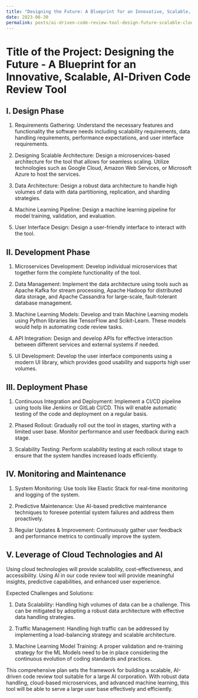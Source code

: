 ```yaml
---
title: "Designing the Future: A Blueprint for an Innovative, Scalable, AI-Driven Code Review Tool - Embracing Cloud-Technologies, Robust Data Handling, and Advanced Machine Learning"
date: 2023-06-30
permalink: posts/ai-driven-code-review-tool-design-future-scalable-cloud-machine-learning-data-handling
---
```


# Title of the Project: Designing the Future - A Blueprint for an Innovative, Scalable, AI-Driven Code Review Tool

## I. Design Phase

1. Requirements Gathering: Understand the necessary features and functionality the software needs including scalability requirements, data handling requirements, performance expectations, and user interface requirements.
2. Designing Scalable Architecture: Design a microservices-based architecture for the tool that allows for seamless scaling. Utilize technologies such as Google Cloud, Amazon Web Services, or Microsoft Azure to host the services.

3. Data Architecture: Design a robust data architecture to handle high volumes of data with data partitioning, replication, and sharding strategies.

4. Machine Learning Pipeline: Design a machine learning pipeline for model training, validation, and evaluation.

5. User Interface Design: Design a user-friendly interface to interact with the tool.

## II. Development Phase

1. Microservices Development: Develop individual microservices that together form the complete functionality of the tool.

2. Data Management: Implement the data architecture using tools such as Apache Kafka for stream processing, Apache Hadoop for distributed data storage, and Apache Cassandra for large-scale, fault-tolerant database management.

3. Machine Learning Models: Develop and train Machine Learning models using Python libraries like TensorFlow and Scikit-Learn. These models would help in automating code review tasks.

4. API Integration: Design and develop APIs for effective interaction between different services and external systems if needed.

5. UI Development: Develop the user interface components using a modern UI library, which provides good usability and supports high user volumes.

## III. Deployment Phase

1. Continuous Integration and Deployment: Implement a CI/CD pipeline using tools like Jenkins or GitLab CI/CD. This will enable automatic testing of the code and deployment on a regular basis.

2. Phased Rollout: Gradually roll out the tool in stages, starting with a limited user base. Monitor performance and user feedback during each stage.

3. Scalability Testing: Perform scalability testing at each rollout stage to ensure that the system handles increased loads efficiently.

## IV. Monitoring and Maintenance

1. System Monitoring: Use tools like Elastic Stack for real-time monitoring and logging of the system.

2. Predictive Maintenance: Use AI-based predictive maintenance techniques to foresee potential system failures and address them proactively.

3. Regular Updates & Improvement: Continuously gather user feedback and performance metrics to continually improve the system.

## V. Leverage of Cloud Technologies and AI

Using cloud technologies will provide scalability, cost-effectiveness, and accessibility. Using AI in our code review tool will provide meaningful insights, predictive capabilities, and enhanced user experience.

Expected Challenges and Solutions:

1. Data Scalability: Handling high volumes of data can be a challenge. This can be mitigated by adopting a robust data architecture with effective data handling strategies.

2. Traffic Management: Handling high traffic can be addressed by implementing a load-balancing strategy and scalable architecture.

3. Machine Learning Model Training: A proper validation and re-training strategy for the ML Models need to be in place considering the continuous evolution of coding standards and practices.

This comprehensive plan sets the framework for building a scalable, AI-driven code review tool suitable for a large AI corporation. With robust data handling, cloud-based microservices, and advanced machine learning, this tool will be able to serve a large user base effectively and efficiently.
